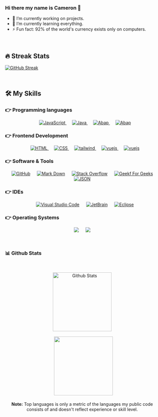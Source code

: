 ### Hi there my name is Cameron 👋



- 🔭 I’m currently working on projects.
- 🌱 I’m currently learning everything.
- ⚡ Fun fact: 92% of the world's currency exists only on computers.

<br>

## 🔥 Streak Stats
[![GitHub Streak](https://github-readme-streak-stats.herokuapp.com?user=cameronweijmer&theme=radical&date_format=M%20j%5B%2C%20Y%5D)](https://git.io/streak-stats)

<br>

## 🛠️ My Skills

### 👉 Programming languages

<p align="center"> 
  &emsp;
  <a href="https://developer.mozilla.org/en-US/docs/Web/JavaScript" target="_blank"> 
     <img alt="JavaScript" src="https://img.shields.io/badge/JavaScript-323330?style=for-the-badge&logo=javascript&logoColor=F7DF1E">
   </a>
  &emsp;
  <a href="https://www.java.com" target="_blank"> 
    <img alt="Java" src="https://img.shields.io/badge/Java-ED8B00?style=for-the-badge&logo=java&logoColor=white">
  </a>
  &emsp;
   <a href="https://www.sap.com/index.html" target="_blank">
    <img alt="Abap" src="https://img.shields.io/badge/SAP-0FAAFF?style=for-the-badge&logo=sap&logoColor=white">
  </a>
&emsp;
   <a href="#">
    <img alt="Abap" src="https://img.shields.io/badge/Node.js-339933?style=for-the-badge&logo=nodedotjs&logoColor=white">
  </a>
</p>

### 👉 Frontend Development
<p align="center"> 
  &emsp; 
  <a href="https://www.w3.org/html/" target="_blank"> 
   <img alt="HTML" src="https://img.shields.io/badge/HTML5-E34F26?style=for-the-badge&logo=html5&logoColor=white">
  </a>   
  &emsp;
  <a href="https://www.w3schools.com/css/" target="_blank">
    <img alt="CSS" src="https://img.shields.io/badge/CSS3-1572B6?style=for-the-badge&logo=css3&logoColor=white">
  </a>
 &emsp;
  <a href="#">
    <img alt="tailwind" src="https://img.shields.io/badge/Tailwind_CSS-38B2AC?style=for-the-badge&logo=tailwind-css&logoColor=white">
  </a> 
&emsp;
  <a href="#">
    <img alt="vuejs" src="https://img.shields.io/badge/Vue.js-35495E?style=for-the-badge&logo=vuedotjs&logoColor=4FC08D">
  </a>
&emsp;
  <a href="#">
    <img alt="vuejs" src="https://img.shields.io/badge/Nuxt-002E3B?style=for-the-badge&logo=nuxtdotjs&logoColor=#00DC82">
  </a> 
</p>

 ### 👉 Software & Tools
 
<p align="center">
  &emsp;
    <a href="#"><img alt="GitHub" src="https://img.shields.io/badge/GitHub-100000?style=for-the-badge&logo=github&logoColor=white"></a>
  &emsp;
    <a href="#"><img alt="Mark Down" src="https://img.shields.io/badge/Markdown-000000?style=for-the-badge&logo=markdown&logoColor=white"></a>
  &emsp;
    <a href="#"><img alt="Stack Overflow" src="https://img.shields.io/badge/Stack_Overflow-FE7A16?style=for-the-badge&logo=stack-overflow&logoColor=white"></a>
  &emsp;
    <a href="#"><img alt="Geekf For Geeks" src="https://img.shields.io/badge/GeeksforGeeks-298D46?style=for-the-badge&logo=geeksforgeeks&logoColor=white"></a>
  &emsp;
    <a href="#"><img alt="JSON" img src="https://img.shields.io/badge/json-5E5C5C?style=for-the-badge&logo=json&logoColor=white"></a>
</p>

 ### 👉 IDEs
 
<p align="center">
  &emsp;
    <a href="#"><img alt="Visual Studio Code" src="https://img.shields.io/badge/Visual_Studio_Code-0078D4?style=for-the-badge&logo=visual%20studio%20code&logoColor=white"></a>
  &emsp;
    <a href="#"><img alt="JetBrain" src="https://img.shields.io/badge/IntelliJ_IDEA-000000.svg?style=for-the-badge&logo=intellij-idea&logoColor=white" /></a>
  &emsp;
    <a href="#"><img alt="Eclipse" src="https://img.shields.io/badge/Eclipse-2C2255?style=for-the-badge&logo=eclipse&logoColor=white" /></a>
</p>

 ### 👉 Operating Systems
 
<p align="center">
  &emsp;
    <a href="#"><img src="https://img.shields.io/badge/Linux-FCC624?style=for-the-badge&logo=linux&logoColor=black"></a>
  &emsp;
    <a href="#"><img src="https://img.shields.io/badge/Windows-0078D6?style=for-the-badge&logo=windows&logoColor=white"></a>
	  &emsp;
</p>

<br/>

### 📊 Github Stats

  <br/>
  <p align="center">
    <img alt="Github Stats" src="https://github-readme-stats.vercel.app/api?username=cameronweijmer&show_icons=true&count_private=true&theme=algolia" height="192px"/></a>
<br/>
 <br>
  &nbsp;
     <img src="https://github-readme-stats.vercel.app/api/top-langs?username=cameronweijmer&langs_count=10&show_icons=true&locale=en&layout=compact&theme=cobalt"Github Stats" height="192px"/>
  <br/>
  <br>
  <b>Note:</b> Top languages is only a metric of the languages my public code consists of and doesn't reflect experience or skill level.
  </p>
  <br>
